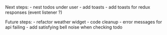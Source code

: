 Next steps:
    - nest todos under user
    - add toasts
    - add toasts for redux responses (event listener ?)

Future steps:
    - refactor weather widget
    - code cleanup
    - error messages for api failing
    - add satisfying bell noise when checking todo



